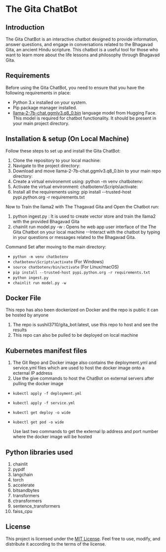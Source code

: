 # The Gita ChatBot

## Introduction

The Gita ChatBot is an interactive chatbot designed to provide information, answer questions, and engage in conversations related to the Bhagavad Gita, an ancient Hindu scripture. This chatbot is a useful tool for those who want to learn more about the life lessons and philosophy through Bhagavad Gita.

## Requirements

Before using the Gita ChatBot, you need to ensure that you have the following requirements in place:

- Python 3.x installed on your system.
- Pip package manager installed.
- [llama-2-7b-chat.ggmlv3.q8_0.bin](https://huggingface.co/TheBloke/Llama-2-7B-Chat-GGML/blob/main/llama-2-7b-chat.ggmlv3.q8_0.bin) language model from Hugging Face. This model is required for chatbot functionality. It should be present in your main project directory.

## Installation & setup (On Local Machine)

Follow these steps to set up and install the Gita ChatBot:

1. Clone the repository to your local machine:
2. Navigate to the project directory:
3. Download and move llama-2-7b-chat.ggmlv3.q8_0.bin to your main repo directory:
4. Create a virtual environemnt using: python -m venv chatbotenv:
5. Activate the virtual environment: chatbotenv\Scripts\activate:
6. Install all the requirements using: pip install --trusted-host pypi.python.org -r requirements.txt

Now to Train the llama2 with The Thagavad Gita and Open the Chatbot run:

1. python ingest.py : It is used to create vector store and train the llama2 with the provided Bhagavad Gita
2. chainlit run model.py -w  : Opens he web app user interface of the The Gita Chatbot on your local machine
   --Interact with the chatbot by typing in your questions or messages related to the Bhagavad Gita.

Command Set after moving to the main directory:
- `python -m venv chatbotenv`
- `chatbotenv\Scripts\activate` (For Windows)
- `source chatbotenv/bin/activate` (For Linux/macOS)
- `pip install --trusted-host pypi.python.org -r requirements.txt`
- `python ingest.py`
- `chainlit run model.py -w`

## Docker File
This repo has also been dockerized on Docker and the repo is public it can be hosted by anyone

1. The repo is sushil3710/gita_bot:latest, use this repo to host and see the results 
2. This repo can also be pulled to be deployed on local machine


## Kubernetes manifest files 

1. The Git Repo and Docker image also contains the deployment.yml and service.yml files which are used to host the docker image onto a ecternal IP address
2. Use the give commands to host the ChatBot on external servers after pulling the docker image 
- `kubectl apply -f deployment.yml`
- `kubectl apply -f service.yml`
- `kubectl get deploy -o wide`
- `kubectl get pod -o wide`

  
   Use last two commands to get the external Ip address and port number where the docker image will be hosted


## Python libraries used

1. chainlit
2. pypdf
3. langchain
4. torch
5. accelerate
6. bitsandbytes
7. transformers
8. ctransformers
9. sentence_transformers
10. faiss_cpu

## License

This project is licensed under the [MIT License](LICENSE). Feel free to use, modify, and distribute it according to the terms of the license.